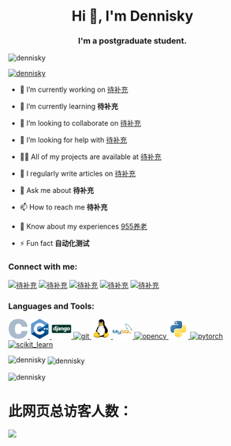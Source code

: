 <h1 align="center">Hi 👋, I'm Dennisky</h1>
<h3 align="center">I'm a postgraduate student.</h3>

<p align="left"> <img src="https://komarev.com/ghpvc/?username=dennisky&label=Profile%20views&color=0e75b6&style=flat" alt="dennisky" /> </p>

<p align="left"> <a href="https://github.com/ryo-ma/github-profile-trophy"><img src="https://github-profile-trophy.vercel.app/?username=dennisky" alt="dennisky" /></a> </p>

- 🔭 I’m currently working on [待补充](#)

- 🌱 I’m currently learning **待补充**

- 👯 I’m looking to collaborate on [待补充](#)

- 🤝 I’m looking for help with [待补充](#)

- 👨‍💻 All of my projects are available at [待补充](待补充)

- 📝 I regularly write articles on [待补充](待补充)

- 💬 Ask me about **待补充**

- 📫 How to reach me **待补充**

- 📄 Know about my experiences [955养老](955养老)

- ⚡ Fun fact **自动化测试**

<h3 align="left">Connect with me:</h3>
<p align="left">
<a href="https://codepen.io/ 待补充" target="blank"><img align="center" src="https://cdn.jsdelivr.net/npm/simple-icons@3.0.1/icons/codepen.svg" alt="待补充" height="30" width="40" /></a>
<a href="https://dev.to/ 待补充" target="blank"><img align="center" src="https://cdn.jsdelivr.net/npm/simple-icons@3.0.1/icons/dev-dot-to.svg" alt="待补充" height="30" width="40" /></a>
<a href="https://linkedin.com/in/ 待补充" target="blank"><img align="center" src="https://cdn.jsdelivr.net/npm/simple-icons@3.0.1/icons/linkedin.svg" alt="待补充" height="30" width="40" /></a>
<a href="https://stackoverflow.com/users/ 待补充" target="blank"><img align="center" src="https://cdn.jsdelivr.net/npm/simple-icons@3.0.1/icons/stackoverflow.svg" alt="待补充" height="30" width="40" /></a>
<a href="/ 待补充" target="blank"><img align="center" src="https://cdn.jsdelivr.net/npm/simple-icons@3.0.1/icons/rss.svg" alt="待补充" height="30" width="40" /></a>
</p>

<h3 align="left">Languages and Tools:</h3>
<p align="left"> <a href="https://www.cprogramming.com/" target="_blank"> <img src="https://raw.githubusercontent.com/devicons/devicon/master/icons/c/c-original.svg" alt="c" width="40" height="40"/> </a> <a href="https://www.w3schools.com/cpp/" target="_blank"> <img src="https://raw.githubusercontent.com/devicons/devicon/master/icons/cplusplus/cplusplus-original.svg" alt="cplusplus" width="40" height="40"/> </a> <a href="https://www.djangoproject.com/" target="_blank"> <img src="https://raw.githubusercontent.com/devicons/devicon/master/icons/django/django-original.svg" alt="django" width="40" height="40"/> </a> <a href="https://git-scm.com/" target="_blank"> <img src="https://www.vectorlogo.zone/logos/git-scm/git-scm-icon.svg" alt="git" width="40" height="40"/> </a> <a href="https://www.linux.org/" target="_blank"> <img src="https://raw.githubusercontent.com/devicons/devicon/master/icons/linux/linux-original.svg" alt="linux" width="40" height="40"/> </a> <a href="https://www.mysql.com/" target="_blank"> <img src="https://raw.githubusercontent.com/devicons/devicon/master/icons/mysql/mysql-original-wordmark.svg" alt="mysql" width="40" height="40"/> </a> <a href="https://opencv.org/" target="_blank"> <img src="https://www.vectorlogo.zone/logos/opencv/opencv-icon.svg" alt="opencv" width="40" height="40"/> </a> <a href="https://www.python.org" target="_blank"> <img src="https://raw.githubusercontent.com/devicons/devicon/master/icons/python/python-original.svg" alt="python" width="40" height="40"/> </a> <a href="https://pytorch.org/" target="_blank"> <img src="https://www.vectorlogo.zone/logos/pytorch/pytorch-icon.svg" alt="pytorch" width="40" height="40"/> </a> <a href="https://scikit-learn.org/" target="_blank"> <img src="https://upload.wikimedia.org/wikipedia/commons/0/05/Scikit_learn_logo_small.svg" alt="scikit_learn" width="40" height="40"/> </a> </p>

<p><img align="left" src="https://github-readme-stats.vercel.app/api/top-langs?username=dennisky&show_icons=true&locale=en&layout=compact" alt="dennisky" /></p>

<p>&nbsp;<img align="center" src="https://github-readme-stats.vercel.app/api?username=dennisky&show_icons=true&locale=en" alt="dennisky" /></p>

<p><img align="center" src="https://github-readme-streak-stats.herokuapp.com/?user=dennisky&" alt="dennisky" /></p>

# 此网页总访客人数：
![]( https://steins-gate-visitor-count.greenhandatsjtu.repl.co/{dennisky})
